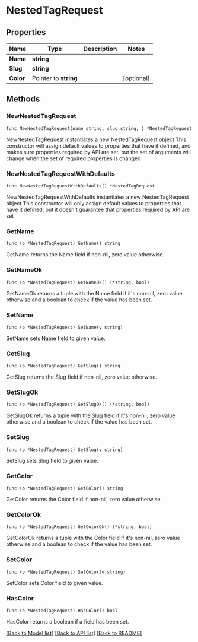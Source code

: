 # NestedTagRequest

## Properties

Name | Type | Description | Notes
------------ | ------------- | ------------- | -------------
**Name** | **string** |  | 
**Slug** | **string** |  | 
**Color** | Pointer to **string** |  | [optional] 

## Methods

### NewNestedTagRequest

`func NewNestedTagRequest(name string, slug string, ) *NestedTagRequest`

NewNestedTagRequest instantiates a new NestedTagRequest object
This constructor will assign default values to properties that have it defined,
and makes sure properties required by API are set, but the set of arguments
will change when the set of required properties is changed

### NewNestedTagRequestWithDefaults

`func NewNestedTagRequestWithDefaults() *NestedTagRequest`

NewNestedTagRequestWithDefaults instantiates a new NestedTagRequest object
This constructor will only assign default values to properties that have it defined,
but it doesn't guarantee that properties required by API are set

### GetName

`func (o *NestedTagRequest) GetName() string`

GetName returns the Name field if non-nil, zero value otherwise.

### GetNameOk

`func (o *NestedTagRequest) GetNameOk() (*string, bool)`

GetNameOk returns a tuple with the Name field if it's non-nil, zero value otherwise
and a boolean to check if the value has been set.

### SetName

`func (o *NestedTagRequest) SetName(v string)`

SetName sets Name field to given value.


### GetSlug

`func (o *NestedTagRequest) GetSlug() string`

GetSlug returns the Slug field if non-nil, zero value otherwise.

### GetSlugOk

`func (o *NestedTagRequest) GetSlugOk() (*string, bool)`

GetSlugOk returns a tuple with the Slug field if it's non-nil, zero value otherwise
and a boolean to check if the value has been set.

### SetSlug

`func (o *NestedTagRequest) SetSlug(v string)`

SetSlug sets Slug field to given value.


### GetColor

`func (o *NestedTagRequest) GetColor() string`

GetColor returns the Color field if non-nil, zero value otherwise.

### GetColorOk

`func (o *NestedTagRequest) GetColorOk() (*string, bool)`

GetColorOk returns a tuple with the Color field if it's non-nil, zero value otherwise
and a boolean to check if the value has been set.

### SetColor

`func (o *NestedTagRequest) SetColor(v string)`

SetColor sets Color field to given value.

### HasColor

`func (o *NestedTagRequest) HasColor() bool`

HasColor returns a boolean if a field has been set.


[[Back to Model list]](../README.md#documentation-for-models) [[Back to API list]](../README.md#documentation-for-api-endpoints) [[Back to README]](../README.md)


